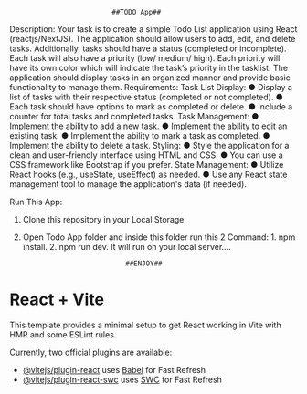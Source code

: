                              ##TODO App##
                             
Description:
Your task is to create a simple Todo List application using React (reactjs/NextJS). The
application should allow users to add, edit, and delete tasks. Additionally, tasks
should have a status (completed or incomplete). Each task will also have a priority
(low/ medium/ high). Each priority will have its own color which will indicate the
task’s priority in the tasklist. The application should display tasks in an organized
manner and provide basic functionality to manage them.
Requirements:
Task List Display:
● Display a list of tasks with their respective status (completed or not
completed).
● Each task should have options to mark as completed or delete.
● Include a counter for total tasks and completed tasks.
Task Management:
● Implement the ability to add a new task.
● Implement the ability to edit an existing task.
● Implement the ability to mark a task as completed.
● Implement the ability to delete a task.
Styling:
● Style the application for a clean and user-friendly interface using HTML
and CSS.
● You can use a CSS framework like Bootstrap if you prefer.
State Management:
● Utilize React hooks (e.g., useState, useEffect) as needed.
● Use any React state management tool to manage the application's
data (if needed).


Run This App:
1. Clone this repository in your Local Storage.
2. Open Todo App folder and inside this folder run this 2 Command:
        1. npm install.
        2. npm run dev.
    It will run on your local server....

                                ##ENJOY##

# React + Vite

This template provides a minimal setup to get React working in Vite with HMR and some ESLint rules.

Currently, two official plugins are available:

- [@vitejs/plugin-react](https://github.com/vitejs/vite-plugin-react/blob/main/packages/plugin-react/README.md) uses [Babel](https://babeljs.io/) for Fast Refresh
- [@vitejs/plugin-react-swc](https://github.com/vitejs/vite-plugin-react-swc) uses [SWC](https://swc.rs/) for Fast Refresh
